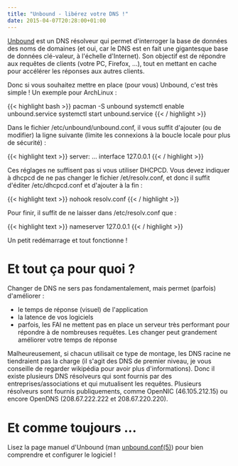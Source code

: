 ```yaml
---
title: "Unbound - libérez votre DNS !"
date: 2015-04-07T20:28:00+01:00
---
```


[Unbound](https://unbound.net/) est un DNS résolveur qui permet d'interroger la
base de données des noms de domaines (et oui, car le DNS est en fait une
gigantesque base de données clé-valeur, à l'échelle d'Internet). Son objectif
est de répondre aux requêtes de clients (votre PC, Firefox, ...), tout en
mettant en cache pour accélérer les réponses aux autres clients.


Donc si vous souhaitez mettre en place (pour vous) Unbound, c'est très simple !
Un exemple pour ArchLinux :

{{< highlight bash >}}
pacman -S unbound
systemctl enable unbound.service
systemctl start unbound.service
{{< / highlight >}}


Dans le fichier /etc/unbound/unbound.conf, il vous suffit d'ajouter (ou de
modifier) la ligne suivante (limite les connexions à la boucle locale pour plus
de sécurité) :

{{< highlight text >}}
server:
    ...
    interface 127.0.0.1
{{< / highlight >}}


Ces réglages ne suffisent pas si vous utiliser DHCPCD. Vous devez indiquer à
dhcpcd de ne pas changer le fichier /et/resolv.conf, et donc il suffit d'éditer
/etc/dhcpcd.conf et d'ajouter à la fin :

{{< highlight text >}}
nohook resolv.conf
{{< / highlight >}}


Pour finir, il suffit de ne laisser dans /etc/resolv.conf que :

{{< highlight text >}}
    nameserver 127.0.0.1
{{< / highlight >}}


Un petit redémarrage et tout fonctionne !


# Et tout ça pour quoi ?

Changer de DNS ne sers pas fondamentalement, mais permet (parfois) d'améliorer :

* le temps de réponse (visuel) de l'application
* la latence de vos logiciels
* parfois, les FAI ne mettent pas en place un serveur très performant pour
  répondre à de nombreuses requêtes. Les changer peut grandement améliorer votre
  temps de réponse


Malheureusement, si chacun utilisait ce type de montage, les DNS racine ne
tiendraient pas la charge (il s'agit des DNS de premier niveau, je vous
conseille de regarder wikipédia pour avoir plus d'informations). Donc il existe
plusieurs DNS résolveurs qui sont fournis par des entreprises/associations et
qui mutualisent les requêtes. Plusieurs résolveurs sont fournis publiquements,
comme OpenNIC (46.105.212.15) ou encore OpenDNS (208.67.222.222 et
208.67.220.220).


# Et comme toujours ...

Lisez la page manuel d'Unbound (man
[unbound.conf(5)](https://unbound.net/documentation/unbound.conf.html)) pour
bien comprendre et configurer le logiciel !
